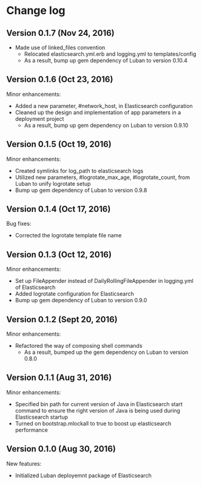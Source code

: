 # Change log

## Version 0.1.7 (Nov 24, 2016)

* Made use of linked_files convention
    * Relocated elasticsearch.yml.erb and logging.yml to templates/config
    * As a result, bump up gem dependency of Luban to version 0.10.4

## Version 0.1.6 (Oct 23, 2016)

Minor enhancements:
  * Added a new parameter, #network_host, in Elasticsearch configuration
  * Cleaned up the design and implementation of app parameters in a deployment project
    * As a result, bump up gem dependency on Luban to version 0.9.10

## Version 0.1.5 (Oct 19, 2016)

Minor enhancements:
  * Created symlinks for log_path to elasticsearch logs
  * Utilized new parameters, #logrotate_max_age, #logrotate_count, from Luban to unify logrotate setup
  * Bump up gem dependency of Luban to version 0.9.8

## Version 0.1.4 (Oct 17, 2016)

Bug fixes:
  * Corrected the logrotate template file name

## Version 0.1.3 (Oct 12, 2016)

Minor enhancements:
  * Set up FileAppender instead of DailyRollingFileAppender in logging.yml of Elasticsearch
  * Added logrotate configuration for Elasticsearch
  * Bump up gem dependency of Luban to version 0.9.0

## Version 0.1.2 (Sept 20, 2016)

Minor enhancements:
  * Refactored the way of composing shell commands
    * As a result, bumped up the gem dependency on Luban to version 0.8.0

## Version 0.1.1 (Aug 31, 2016)

Minor enhancements:
  * Specified bin path for current version of Java in Elasticsearch start command to ensure the right version of Java is being used during Elasticsearch startup
  * Turned on bootstrap.mlockall to true to boost up elasticsearch performance

## Version 0.1.0 (Aug 30, 2016)

New features:
  * Initialized Luban deployemnt package of Elasticsearch

